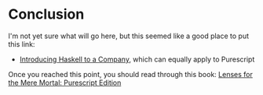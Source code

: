 # Conclusion

I'm not yet sure what will go here, but this seemed like a good place to put this link:
- [Introducing Haskell to a Company](https://alasconnect.github.io/blog/posts/2018-10-02-introducing-haskell-to-a-company.html), which can equally apply to Purescript

Once you reached this point, you should read through this book: [Lenses for the Mere Mortal: Purescript Edition](https://leanpub.com/lenses)

